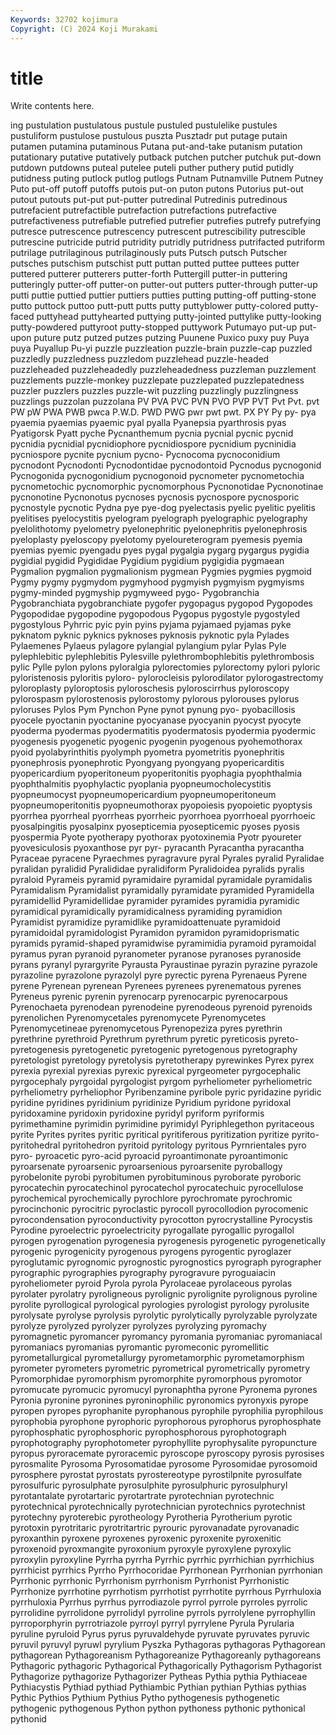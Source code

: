 ```yaml
---
Keywords: 32702 kojimura
Copyright: (C) 2024 Koji Murakami
---
```


# title

Write contents here.



ing
pustulation pustulatous pustule pustuled pustulelike pustules pustuliform pustulose pustulous puszta
Pusztadr put putage putain putamen putamina putaminous Putana put-and-take putanism
putation putationary putative putatively putback putchen putcher putchuk put-down putdown
putdowns puteal putelee puteli puther puthery putid putidly putidness puting
putlock putlog putlogs Putnam Putnamville Putnem Putney Puto put-off putoff
putoffs putois put-on puton putons Putorius put-out putout putouts put-put
put-putter putredinal Putredinis putredinous putrefacient putrefactible putrefaction putrefactions putrefactive putrefactiveness
putrefiable putrefied putrefier putrefies putrefy putrefying putresce putrescence putrescency putrescent
putrescibility putrescible putrescine putricide putrid putridity putridly putridness putrifacted putriform
putrilage putrilaginous putrilaginously puts Putsch putsch Putscher putsches putschism putschist
putt puttan putted puttee puttees putter puttered putterer putterers putter-forth
Puttergill putter-in puttering putteringly putter-off putter-on putter-out putters putter-through putter-up
putti puttie puttied puttier puttiers putties putting putting-off putting-stone putto
puttock puttoo putt-putt putts putty puttyblower putty-colored putty-faced puttyhead puttyhearted
puttying putty-jointed puttylike putty-looking putty-powdered puttyroot putty-stopped puttywork Putumayo put-up
put-upon puture putz putzed putzes putzing Puunene Puxico puxy puy
Puya puya Puyallup Pu-yi puzzle puzzleation puzzle-brain puzzle-cap puzzled puzzledly
puzzledness puzzledom puzzlehead puzzle-headed puzzleheaded puzzleheadedly puzzleheadedness puzzleman puzzlement puzzlements
puzzle-monkey puzzlepate puzzlepated puzzlepatedness puzzler puzzlers puzzles puzzle-wit puzzling puzzlingly
puzzlingness puzzlings puzzolan puzzolana PV PVA PVC PVN PVO PVP
PVT Pvt Pvt. pvt PW pW PWA PWB pwca P.W.D.
PWD PWG pwr pwt pwt. PX PY Py py- pya
pyaemia pyaemias pyaemic pyal pyalla Pyanepsia pyarthrosis pyas Pyatigorsk Pyatt
pyche Pycnanthemum pycnia pycnial pycnic pycnid pycnidia pycnidial pycnidiophore pycnidiospore
pycnidium pycninidia pycniospore pycnite pycnium pycno- Pycnocoma pycnoconidium pycnodont Pycnodonti
Pycnodontidae pycnodontoid Pycnodus pycnogonid Pycnogonida pycnogonidium pycnogonoid pycnometer pycnometochia pycnometochic
pycnomorphic pycnomorphous Pycnonotidae Pycnonotinae pycnonotine Pycnonotus pycnoses pycnosis pycnospore pycnosporic
pycnostyle pycnotic Pydna pye pye-dog pyelectasis pyelic pyelitic pyelitis pyelitises
pyelocystitis pyelogram pyelograph pyelographic pyelography pyelolithotomy pyelometry pyelonephritic pyelonephritis pyelonephrosis
pyeloplasty pyeloscopy pyelotomy pyeloureterogram pyemesis pyemia pyemias pyemic pyengadu pyes
pygal pygalgia pygarg pygargus pygidia pygidial pygidid Pygididae Pygidium pygidium
pygigidia pygmaean Pygmalion pygmalion pygmalionism pygmean Pygmies pygmies pygmoid Pygmy
pygmy pygmydom pygmyhood pygmyish pygmyism pygmyisms pygmy-minded pygmyship pygmyweed pygo-
Pygobranchia Pygobranchiata pygobranchiate pygofer pygopagus pygopod Pygopodes Pygopodidae pygopodine pygopodous
Pygopus pygostyle pygostyled pygostylous Pyhrric pyic pyin pyins pyjama pyjamaed
pyjamas pyke pyknatom pyknic pyknics pyknoses pyknosis pyknotic pyla Pylades
Pylaemenes Pylaeus pylagore pylangial pylangium pylar Pylas Pyle pylephlebitic pylephlebitis
Pylesville pylethrombophlebitis pylethrombosis pylic Pylle pylon pylons pyloralgia pylorectomies pylorectomy
pylori pyloric pyloristenosis pyloritis pyloro- pylorocleisis pylorodilator pylorogastrectomy pyloroplasty pyloroptosis
pyloroschesis pyloroscirrhus pyloroscopy pylorospasm pylorostenosis pylorostomy pylorous pylorouses pylorus pyloruses
Pylos Pym Pynchon Pyne pynot pynung pyo- pyobacillosis pyocele pyoctanin
pyoctanine pyocyanase pyocyanin pyocyst pyocyte pyoderma pyodermas pyodermatitis pyodermatosis pyodermia
pyodermic pyogenesis pyogenetic pyogenic pyogenin pyogenous pyohemothorax pyoid pyolabyrinthitis pyolymph
pyometra pyometritis pyonephritis pyonephrosis pyonephrotic Pyongyang pyongyang pyopericarditis pyopericardium pyoperitoneum
pyoperitonitis pyophagia pyophthalmia pyophthalmitis pyophylactic pyoplania pyopneumocholecystitis pyopneumocyst pyopneumopericardium pyopneumoperitoneum
pyopneumoperitonitis pyopneumothorax pyopoiesis pyopoietic pyoptysis pyorrhea pyorrheal pyorrheas pyorrheic pyorrhoea
pyorrhoeal pyorrhoeic pyosalpingitis pyosalpinx pyosepticemia pyosepticemic pyoses pyosis pyospermia Pyote
pyotherapy pyothorax pyotoxinemia Pyotr pyoureter pyovesiculosis pyoxanthose pyr pyr- pyracanth
Pyracantha pyracantha Pyraceae pyracene Pyraechmes pyragravure pyral Pyrales pyralid Pyralidae
pyralidan pyralidid Pyralididae pyralidiform Pyralidoidea pyralids pyralis pyraloid Pyrameis pyramid
pyramidaire pyramidal pyramidale pyramidalis Pyramidalism Pyramidalist pyramidally pyramidate pyramided Pyramidella
pyramidellid Pyramidellidae pyramider pyramides pyramidia pyramidic pyramidical pyramidically pyramidicalness pyramiding
pyramidion Pyramidist pyramidize pyramidlike pyramidoattenuate pyramidoid pyramidoidal pyramidologist Pyramidon pyramidon
pyramidoprismatic pyramids pyramid-shaped pyramidwise pyramimidia pyramoid pyramoidal pyramus pyran pyranoid
pyranometer pyranose pyranoses pyranoside pyrans pyranyl pyrargyrite Pyrausta Pyraustinae pyrazin
pyrazine pyrazole pyrazoline pyrazolone pyrazolyl pyre pyrectic pyrena Pyrenaeus Pyrene
pyrene Pyrenean pyrenean Pyrenees pyrenees pyrenematous pyrenes Pyreneus pyrenic pyrenin
pyrenocarp pyrenocarpic pyrenocarpous Pyrenochaeta pyrenodean pyrenodeine pyrenodeous pyrenoid pyrenoids pyrenolichen
Pyrenomycetales pyrenomycete Pyrenomycetes Pyrenomycetineae pyrenomycetous Pyrenopeziza pyres pyrethrin pyrethrine pyrethroid
Pyrethrum pyrethrum pyretic pyreticosis pyreto- pyretogenesis pyretogenetic pyretogenic pyretogenous pyretography
pyretologist pyretology pyretolysis pyretotherapy pyrewinkes Pyrex pyrex pyrexia pyrexial pyrexias
pyrexic pyrexical pyrgeometer pyrgocephalic pyrgocephaly pyrgoidal pyrgologist pyrgom pyrheliometer pyrheliometric
pyrheliometry pyrheliophor Pyribenzamine pyribole pyric pyridazine pyridic pyridine pyridines pyridinium
pyridinize Pyridium pyridone pyridoxal pyridoxamine pyridoxin pyridoxine pyridyl pyriform pyriformis
pyrimethamine pyrimidin pyrimidine pyrimidyl Pyriphlegethon pyritaceous pyrite Pyrites pyrites pyritic
pyritical pyritiferous pyritization pyritize pyrito- pyritohedral pyritohedron pyritoid pyritology pyritous
Pyrnrientales pyro pyro- pyroacetic pyro-acid pyroacid pyroantimonate pyroantimonic pyroarsenate pyroarsenic
pyroarsenious pyroarsenite pyroballogy pyrobelonite pyrobi pyrobitumen pyrobituminous pyroborate pyroboric pyrocatechin
pyrocatechinol pyrocatechol pyrocatechuic pyrocellulose pyrochemical pyrochemically pyrochlore pyrochromate pyrochromic pyrocinchonic
pyrocitric pyroclastic pyrocoll pyrocollodion pyrocomenic pyrocondensation pyroconductivity pyrocotton pyrocrystalline Pyrocystis
Pyrodine pyroelectric pyroelectricity pyrogallate pyrogallic pyrogallol pyrogen pyrogenation pyrogenesia pyrogenesis
pyrogenetic pyrogenetically pyrogenic pyrogenicity pyrogenous pyrogens pyrogentic pyroglazer pyroglutamic pyrognomic
pyrognostic pyrognostics pyrograph pyrographer pyrographic pyrographies pyrography pyrogravure pyroguaiacin pyroheliometer
pyroid Pyrola pyrola Pyrolaceae pyrolaceous pyrolas pyrolater pyrolatry pyroligneous pyrolignic
pyrolignite pyrolignous pyroline pyrolite pyrollogical pyrological pyrologies pyrologist pyrology pyrolusite
pyrolysate pyrolyse pyrolysis pyrolytic pyrolytically pyrolyzable pyrolyzate pyrolyze pyrolyzed pyrolyzer
pyrolyzes pyrolyzing pyromachy pyromagnetic pyromancer pyromancy pyromania pyromaniac pyromaniacal pyromaniacs
pyromanias pyromantic pyromeconic pyromellitic pyrometallurgical pyrometallurgy pyrometamorphic pyrometamorphism pyrometer pyrometers
pyrometric pyrometrical pyrometrically pyrometry Pyromorphidae pyromorphism pyromorphite pyromorphous pyromotor pyromucate
pyromucic pyromucyl pyronaphtha pyrone Pyronema pyrones Pyronia pyronine pyronines pyroninophilic
pyronomics pyronyxis pyrope pyropen pyropes pyrophanite pyrophanous pyrophile pyrophilia pyrophilous
pyrophobia pyrophone pyrophoric pyrophorous pyrophorus pyrophosphate pyrophosphatic pyrophosphoric pyrophosphorous pyrophotograph
pyrophotography pyrophotometer pyrophyllite pyrophysalite pyropuncture pyropus pyroracemate pyroracemic pyroscope pyroscopy
pyrosis pyrosises pyrosmalite Pyrosoma Pyrosomatidae pyrosome Pyrosomidae pyrosomoid pyrosphere pyrostat
pyrostats pyrostereotype pyrostilpnite pyrosulfate pyrosulfuric pyrosulphate pyrosulphite pyrosulphuric pyrosulphuryl pyrotantalate
pyrotartaric pyrotartrate pyrotechnian pyrotechnic pyrotechnical pyrotechnically pyrotechnician pyrotechnics pyrotechnist pyrotechny
pyroterebic pyrotheology Pyrotheria Pyrotherium pyrotic pyrotoxin pyrotritaric pyrotritartric pyrouric pyrovanadate
pyrovanadic pyroxanthin pyroxene pyroxenes pyroxenic pyroxenite pyroxenitic pyroxenoid pyroxmangite pyroxonium
pyroxyle pyroxylene pyroxylic pyroxylin pyroxyline Pyrrha pyrrha Pyrrhic pyrrhic pyrrhichian
pyrrhichius pyrrhicist pyrrhics Pyrrho Pyrrhocoridae Pyrrhonean Pyrrhonian pyrrhonian Pyrrhonic pyrrhonic
Pyrrhonism pyrrhonism Pyrrhonist Pyrrhonistic Pyrrhonize pyrrhotine pyrrhotism pyrrhotist pyrrhotite pyrrhous
Pyrrhuloxia pyrrhuloxia Pyrrhus pyrrhus pyrrodiazole pyrrol pyrrole pyrroles pyrrolic pyrrolidine
pyrrolidone pyrrolidyl pyrroline pyrrols pyrrolylene pyrrophyllin pyrroporphyrin pyrrotriazole pyrroyl pyrryl
pyrrylene Pyrula Pyrularia pyruline pyruloid Pyrus pyrus pyruvaldehyde pyruvate pyruvates
pyruvic pyruvil pyruvyl pyruwl pyrylium Pyszka Pythagoras pythagoras Pythagorean pythagorean
Pythagoreanism Pythagoreanize Pythagoreanly pythagoreans Pythagoric pythagoric Pythagorical Pythagorically Pythagorism Pythagorist
Pythagorize pythagorize Pythagorizer Pytheas Pythia pythia Pythiaceae Pythiacystis Pythiad pythiad
Pythiambic Pythian pythian Pythias pythias Pythic Pythios Pythium Pythius Pytho
pythogenesis pythogenetic pythogenic pythogenous Python python pythoness pythonic pythonical pythonid
